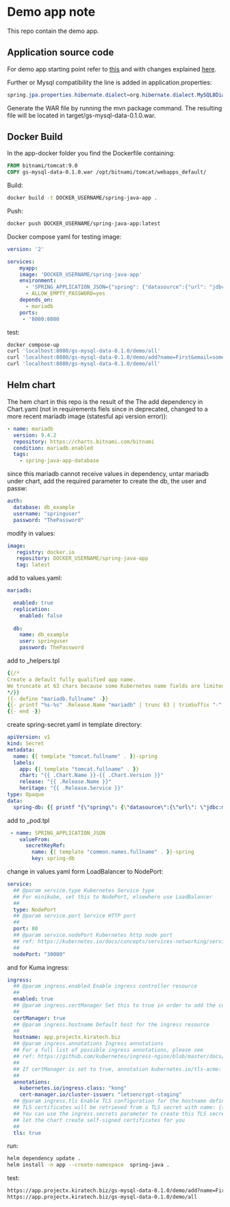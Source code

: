 # Demo app note

This repo contain the demo app.

## Application source code

For demo app starting point refer to [this](https://github.com/spring-guides/gs-accessing-data-mysql) and with changes explained [here](https://github.com/bitnami/tutorials/blob/master/spring-boot-app/README.md).

Further or Mysql compatibility the line is added in application.properties:

```java
spring.jpa.properties.hibernate.dialect=org.hibernate.dialect.MySQL8Dialect
```

Generate the WAR file by running the mvn package command. The resulting file will be located in target/gs-mysql-data-0.1.0.war.

## Docker Build

In the app-docker folder you find the Dockerfile containing:

```dockerfile
FROM bitnami/tomcat:9.0
COPY gs-mysql-data-0.1.0.war /opt/bitnami/tomcat/webapps_default/
```

Build:

```bash
docker build -t DOCKER_USERNAME/spring-java-app .
```

Push:

```bash
docker push DOCKER_USERNAME/spring-java-app:latest
```

Docker compose yaml for testing image:

```yaml
version: '2'

services:
    myapp:
    image: 'DOCKER_USERNAME/spring-java-app'
    environment:
      - 'SPRING_APPLICATION_JSON={"spring": {"datasource":{"url": "jdbc:mysql://mariadb:3306/db_example", "username": "springuser", "password": "ThePassword"}}}'
      - ALLOW_EMPTY_PASSWORD=yes
    depends_on:
      - mariadb
    ports:
     - '8080:8080
```

test:

```bash
docker compose-up
curl 'localhost:8080/gs-mysql-data-0.1.0/demo/all'
curl 'localhost:8080/gs-mysql-data-0.1.0/demo/add?name=First&email=someemail@someemailprovider.com'
curl 'localhost:8080/gs-mysql-data-0.1.0/demo/all'
```

## Helm chart

The hem chart in this repo is the result of the 
The add dependency in Chart.yaml (not in requirements fiels since in deprecated, changed to a more recent mariadb image (statesful api version error)):

```yaml
- name: mariadb
  version: 9.4.2
  repository: https://charts.bitnami.com/bitnami
  condition: mariadb.enabled
  tags:
    - spring-java-app-database
```

since this mariadb cannot receive values in dependency, untar mariadb under chart, add the required parameter to create the db, the user and passw:

```yaml
auth:
  database: db_example
  username: "springuser"
  password: "ThePassword"
```

modify in values:

```yaml
image:
   registry: docker.io
   repository: DOCKER_USERNAME/spring-java-app
   tag: latest
```

add to values.yaml:

```yaml
mariadb:

  enabled: true
  replication:
    enabled: false
    
  db:
    name: db_example
    user: springuser
    password: ThePassword
```

add to _helpers.tpl

```yaml
{{/*
Create a default fully qualified app name.
We truncate at 63 chars because some Kubernetes name fields are limited to this (by the DNS naming spec).
*/}}
{{- define "mariadb.fullname" -}}
{{- printf "%s-%s" .Release.Name "mariadb" | trunc 63 | trimSuffix "-" -}}
{{- end -}}
```

create spring-secret.yaml in template directory:

```yaml
apiVersion: v1
kind: Secret
metadata:
  name: {{ template "tomcat.fullname" . }}-spring
  labels:
    app: {{ template "tomcat.fullname" . }}
    chart: "{{ .Chart.Name }}-{{ .Chart.Version }}"
    release: "{{ .Release.Name }}"
    heritage: "{{ .Release.Service }}"
type: Opaque
data:
  spring-db: {{ printf "{\"spring\": {\"datasource\":{\"url\": \"jdbc:mysql://%s:3306/%s\", \"username\": \"%s\", \"password\": \"%s\"}}}" (include "mariadb.fullname" .) .Values.mariadb.db.name .Values.mariadb.db.user .Values.mariadb.db.password | b64enc }}
```

add to _pod.tpl

```yaml
 - name: SPRING_APPLICATION_JSON
    valueFrom:
      secretKeyRef:
        name: {{ template "common.names.fullname" . }}-spring
        key: spring-db
```

change in values.yaml form LoadBalancer to NodePort:

```yaml
service:
  ## @param service.type Kubernetes Service type
  ## For minikube, set this to NodePort, elsewhere use LoadBalancer
  ##
  type: NodePort
  ## @param service.port Service HTTP port
  ##
  port: 80
  ## @param service.nodePort Kubernetes http node port
  ## ref: https://kubernetes.io/docs/concepts/services-networking/service/#type-nodeport
  ##
  nodePort: "30080"
```

and for Kuma ingress:

```yaml
ingress:
  ## @param ingress.enabled Enable ingress controller resource
  ##
  enabled: true
  ## @param ingress.certManager Set this to true in order to add the corresponding annotations for cert-manager
  ##
  certManager: true
  ## @param ingress.hostname Default host for the ingress resource
  ##
  hostname: app.projectx.kiratech.biz
  ## @param ingress.annotations Ingress annotations
  ## For a full list of possible ingress annotations, please see
  ## ref: https://github.com/kubernetes/ingress-nginx/blob/master/docs/user-guide/nginx-configuration/annotations.md
  ##
  ## If certManager is set to true, annotation kubernetes.io/tls-acme: "true" will automatically be set
  ##
  annotations:
    kubernetes.io/ingress.class: "kong"
    cert-manager.io/cluster-issuer: "letsencrypt-staging"
  ## @param ingress.tls Enable TLS configuration for the hostname defined at `ingress.hostname` parameter
  ## TLS certificates will be retrieved from a TLS secret with name: {{- printf "%s-tls" .Values.ingress.hostname }}
  ## You can use the ingress.secrets parameter to create this TLS secret, relay on cert-manager to create it, or
  ## let the chart create self-signed certificates for you
  ##
  tls: true
```

run:

```bash
helm dependency update .
helm install -n app --create-namespace  spring-java .
```

test:

```html
https://app.projectx.kiratech.biz/gs-mysql-data-0.1.0/demo/add?name=First&email=someemail@someemailprovider.com
https://app.projectx.kiratech.biz/gs-mysql-data-0.1.0/demo/all
```
